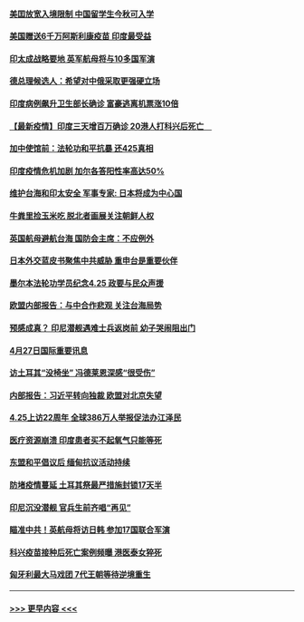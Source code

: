 #### [美囯放宽入境限制 中国留学生今秋可入学](../pages/prog202/a103105671.md?t=04280502) 
#### [美国赠送6千万阿斯利康疫苗 印度最受益](../pages/prog202/a103105666.md?t=04280502) 
#### [印太成战略要地 英军航母将与10多国军演](../pages/prog202/a103105649.md?t=04280502) 
#### [德总理候选人：希望对中俄采取更强硬立场](../pages/prog202/a103105607.md?t=04280502) 
#### [印度病例飙升卫生部长确诊 富豪逃离机票涨10倍](../pages/prog202/a103105536.md?t=04280502) 
#### [【最新疫情】印度三天增百万确诊 20港人打科兴后死亡　](../pages/prog202/a103105577.md?t=04280502) 
#### [加中使馆前：法轮功和平抗暴 还425真相](../pages/prog202/a103105496.md?t=04280502) 
#### [印度疫情危机加剧 加尔各答阳性率高达50%](../pages/prog202/a103105450.md?t=04280502) 
#### [维护台海和印太安全 军事专家: 日本将成为中心国](../pages/prog202/a103105490.md?t=04280502) 
#### [牛粪里捡玉米吃 脱北者画展关注朝鲜人权](../pages/prog202/a103105479.md?t=04280502) 
#### [英国航母避航台海 国防会主席：不应例外](../pages/prog202/a103105488.md?t=04280502) 
#### [日本外交蓝皮书聚焦中共威胁 重申台是重要伙伴](../pages/prog202/a103105486.md?t=04280502) 
#### [墨尔本法轮功学员纪念4.25  政要与民众声援](../pages/prog202/a103105292.md?t=04280502) 
#### [欧盟内部报告：与中合作悲观 关注台海局势](../pages/prog202/a103105377.md?t=04280502) 
#### [预感成真？ 印尼潜舰遇难士兵返岗前 幼子哭闹阻出门](../pages/prog202/a103105261.md?t=04280502) 
#### [4月27日国际重要讯息](../pages/prog202/a103105283.md?t=04280502) 
#### [访土耳其“没椅坐” 冯德莱恩深感“很受伤”](../pages/prog202/a103105253.md?t=04280502) 
#### [内部报告：习近平转向独裁 欧盟对北京失望](../pages/prog202/a103105245.md?t=04280502) 
#### [4.25上访22周年 全球386万人举报促法办江泽民](../pages/prog202/a103105227.md?t=04280502) 
#### [医疗资源崩溃 印度患者买不起氧气只能等死](../pages/prog202/a103105110.md?t=04280502) 
#### [东盟和平倡议后 缅甸抗议活动持续](../pages/prog202/a103104896.md?t=04280502) 
#### [防堵疫情蔓延 土耳其祭最严措施封锁17天半](../pages/prog202/a103105069.md?t=04280502) 
#### [印尼沉没潜舰 官兵生前齐唱“再见”](../pages/prog202/a103104933.md?t=04280502) 
#### [瞄准中共！英航母将访日韩 参加17国联合军演](../pages/prog202/a103105036.md?t=04280502) 
#### [科兴疫苗接种后死亡案例频曝 港医泰女猝死](../pages/prog202/a103104889.md?t=04280502) 
#### [匈牙利最大马戏团 7代王朝等待逆境重生](../pages/prog202/a103104938.md?t=04280502) 

----
#### [ >>> 更早内容 <<< ](../indexes/prog202-earlier.md)
